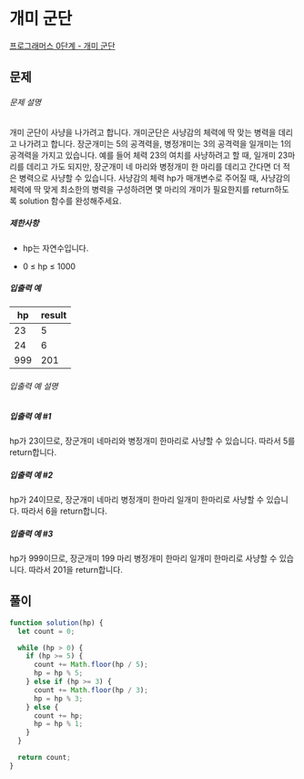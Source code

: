 # 개미 군단

[프로그래머스 0단계 - 개미 군단](https://school.programmers.co.kr/learn/courses/30/lessons/120837)

## 문제

###### 문제 설명

개미 군단이 사냥을 나가려고 합니다. 개미군단은 사냥감의 체력에 딱 맞는 병력을 데리고 나가려고 합니다. 장군개미는 5의 공격력을, 병정개미는 3의 공격력을 일개미는 1의 공격력을 가지고 있습니다. 예를 들어 체력 23의 여치를 사냥하려고 할 때, 일개미 23마리를 데리고 가도 되지만, 장군개미 네 마리와 병정개미 한 마리를 데리고 간다면 더 적은 병력으로 사냥할 수 있습니다. 사냥감의 체력 hp가 매개변수로 주어질 때, 사냥감의 체력에 딱 맞게 최소한의 병력을 구성하려면 몇 마리의 개미가 필요한지를 return하도록 solution 함수를 완성해주세요.

##### 제한사항

- hp는 자연수입니다.

- 0 ≤ hp ≤ 1000

##### 입출력 예

| hp  | result |
| --- | ------ |
| 23  | 5      |
| 24  | 6      |
| 999 | 201    |

###### 입출력 예 설명

##### 입출력 예 #1

hp가 23이므로, 장군개미 네마리와 병정개미 한마리로 사냥할 수 있습니다. 따라서 5를 return합니다.

##### 입출력 예 #2

hp가 24이므로, 장군개미 네마리 병정개미 한마리 일개미 한마리로 사냥할 수 있습니다. 따라서 6을 return합니다.

##### 입출력 예 #3

hp가 999이므로, 장군개미 199 마리 병정개미 한마리 일개미 한마리로 사냥할 수 있습니다. 따라서 201을 return합니다.

## 풀이

```javascript
function solution(hp) {
  let count = 0;

  while (hp > 0) {
    if (hp >= 5) {
      count += Math.floor(hp / 5);
      hp = hp % 5;
    } else if (hp >= 3) {
      count += Math.floor(hp / 3);
      hp = hp % 3;
    } else {
      count += hp;
      hp = hp % 1;
    }
  }

  return count;
}
```
